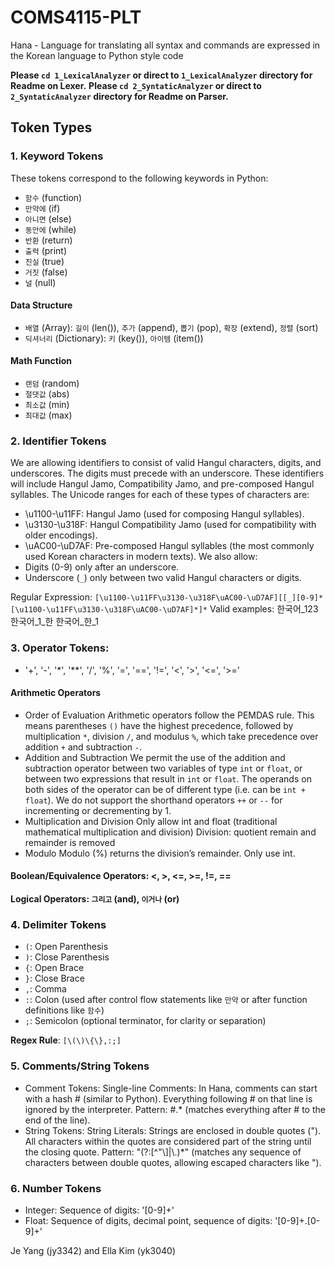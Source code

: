 # COMS4115-PLT
Hana - Language for translating all syntax and commands are expressed in the Korean language to Python style code

**Please `cd 1_LexicalAnalyzer` or direct to `1_LexicalAnalyzer` directory for Readme on Lexer.** 
**Please `cd 2_SyntaticAnalyzer` or direct to `2_SyntaticAnalyzer` directory for Readme on Parser.** 

## Token Types

### 1. **Keyword Tokens**  
   These tokens correspond to the following keywords in Python:
   - `함수` (function)
   - `만약에` (if)
   - `아니면` (else)
   - `동안에` (while)
   - `반환` (return)
   - `출력` (print)
   - `진실` (true)
   - `거짓` (false)
   - `널` (null)
#### Data Structure
   - `배열` (Array): `길이` (len()), `추가` (append), `뽑기` (pop), `확장` (extend), `정렬` (sort)
   - `딕셔너리` (Dictionary): `키` (key()), `아이템` (item())
#### Math Function
   - `랜덤` (random)
   - `절댓값` (abs)
   - `최소값` (min)
   - `최대값` (max)

### 2. **Identifier Tokens**
We are allowing identifiers to consist of valid Hangul characters, digits, and underscores. The digits must precede with an underscore. These identifiers will include Hangul Jamo, Compatibility Jamo, and pre-composed Hangul syllables. The Unicode ranges for each of these types of characters are:
   -  \u1100-\u11FF: Hangul Jamo (used for composing Hangul syllables).
   - \u3130-\u318F: Hangul Compatibility Jamo (used for compatibility with older encodings).
   - \uAC00-\uD7AF: Pre-composed Hangul syllables (the most commonly used Korean characters in modern texts).
We also allow:
   - Digits (0-9) only after an underscore.
   - Underscore (`_`) only between two valid Hangul characters or digits. 

Regular Expression:
`[\u1100-\u11FF\u3130-\u318F\uAC00-\uD7AF][[_][0-9]*[\u1100-\u11FF\u3130-\u318F\uAC00-\uD7AF]*]*`
Valid examples:
한국어_123
한국어_1_한
한국어_한_1

### 3. **Operator Tokens**:
   - '+', '-', '*', '**', '/', '%', '=', '==', '!=', '<', '>', '<=', '>='
#### Arithmetic Operators
- Order of Evaluation
Arithmetic operators follow the PEMDAS rule. This means parentheses `()` have the highest precedence, followed by multiplication `*`, division `/`, and modulus `%`, which take precedence over addition `+` and subtraction `-`.
- Addition and Subtraction
We permit the use of the addition and subtraction operator between two variables of type `int` or `float`, or between two expressions that result in `int` or `float`. The operands on both sides of the operator can be of different type (i.e. can be `int + float`). 
We do not support the shorthand operators `++` or `--` for incrementing or decrementing by 1.
- Multiplication and Division
Only allow int and float (traditional mathematical multiplication and division)
Division: quotient remain and remainder is removed
- Modulo 
Modulo (%) returns the division’s remainder. Only use int. 
#### Boolean/Equivalence Operators: <, >, <=, >=, !=, ==
#### Logical Operators: `그리고` (and), `이거나` (or)

### 4. **Delimiter Tokens**
- `(`: Open Parenthesis
- `)`: Close Parenthesis
- `{`: Open Brace
- `}`: Close Brace
- `,`: Comma
- `:`: Colon (used after control flow statements like `만약` or after function definitions like `함수`)
- `;`: Semicolon (optional terminator, for clarity or separation)

**Regex Rule**: `[\(\)\{\},:;]`

### 5. **Comments/String Tokens**
- Comment Tokens:
Single-line Comments: In Hana, comments can start with a hash # (similar to Python).
Everything following # on that line is ignored by the interpreter.
Pattern: #.* (matches everything after # to the end of the line).
- String Tokens:
String Literals: Strings are enclosed in double quotes ("). All characters within the quotes are considered part of the string until the closing quote.
Pattern: "(?:[^"\\]|\\.)*" (matches any sequence of characters between double quotes, allowing escaped characters like \").

### 6. **Number Tokens**
- Integer: Sequence of digits: '[0-9]+'
- Float: Sequence of digits, decimal point, sequence of digits: '[0-9]+.[0-9]+'

Je Yang (jy3342) and Ella Kim (yk3040)

